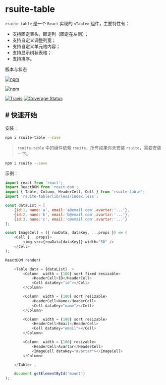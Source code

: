 # rsuite-table

`rsuite-table` 是一个 `React` 实现的 `<Table>` 组件，主要特性有：

- 支持固定表头，固定列（固定在左侧）；
- 支持自定义调整列宽；
- 支持自定义单元格内容；
- 支持显示树状表格；
- 支持排序。

版本与状态

[![npm][npm-badge]][npm]

[![npm][npm-beta-badge]][npm-beta]

[![Travis][build-badge]][build] [![Coverage Status][coverage-badge]][coverage]

## # 快速开始

安装：

```sh
npm i rsuite-table --save
```

> `rsuite-table` 中的组件依赖 `rsuite`，所有如果你未安装 `rsuite`，需要安装一下。

```sh
npm i rsuite --save
```

示例：

```js
import react from 'react';
import ReactDOM from 'react-dom';
import { Table, Column, HeaderCell, Cell } from 'rsuite-table';
import 'rsuite-table/lib/less/index.less';

const dataList = [
    {id:1, name:'a', email:'a@email.com',avartar:'...'},
    {id:2, name:'b', email:'b@email.com',avartar:'...'},
    {id:3, name:'c', email:'c@email.com',avartar:'...'}
];

const ImageCell = ({ rowData, dataKey, ...props }) => (
    <Cell {...props}>
        <img src={rowData[dataKey]} width="50" />
    </Cell>
);

ReactDOM.render(

    <Table data = {dataList}  >
        <Column  width = {100} sort fixed resizable>
            <HeaderCell>ID</HeaderCell>
            <Cell dataKey="id"></Cell>
        </Column>

        <Column  width = {100} sort resizable>
            <HeaderCell>Name</HeaderCell>
            <Cell dataKey="name"></Cell>
        </Column>

        <Column  width = {100} sort resizable>
            <HeaderCell>Email</HeaderCell>
            <Cell dataKey="email"></Cell>
        </Column>

        <Column  width = {100} resizable>
            <HeaderCell>Avartar</HeaderCell>
            <ImageCell dataKey="avartar"></ImageCell>
        </Column>

    </Table> ,

    document.getElementById('mount')
);
```


[npm-badge]: https://img.shields.io/npm/v/rsuite-table.svg
[npm]: https://www.npmjs.com/package/rsuite-table


[npm-beta-badge]: https://img.shields.io/npm/v/rsuite-table/beta.svg
[npm-beta]: https://www.npmjs.com/package/rsuite-table


[build-badge]: https://travis-ci.org/rsuite/rsuite-table.svg
[build]: https://travis-ci.org/rsuite/rsuite-table

[coverage-badge]: https://coveralls.io/repos/github/rsuite/rsuite-table/badge.svg?branch=next
[coverage]: https://coveralls.io/github/rsuite/rsuite-table


